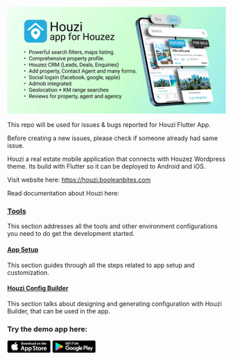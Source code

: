 
![Houzi Real Estate App for Houzez](images/banner.jpg)

This repo will be used for issues & bugs reported for Houzi Flutter App.

Before creating a new issues, please check if someone already had same issue. 

Houzi a real estate mobile application that connects with Houzez Wordpress theme. Its build with Flutter so it can be deployed to Android and iOS.

Visit website here: https://houzi.booleanbites.com


Read documentation about Houzi here:

### [Tools](https://houzi-docs.booleanbites.com/tools/xcode_setup)

This section addresses all the tools and other environment configurations you need to do get the development started.

#### [App Setup](https://houzi-docs.booleanbites.com/app-setup/change_url)

This section guides through all the steps related to app setup and customization.

#### [Houzi Config Builder](https://houzi-docs.booleanbites.com/houzi-config-builder/introduction)

This section talks about designing and generating configuration with Houzi Builder, that can be used in the app.

### Try the demo app here:

 [![Houzi real estate app for Houzez](images/apple_store.png)](https://apps.apple.com/us/app/id1598357211)  [![Houzi real estate app for Houzez](images/google_play.png)](https://play.google.com/store/apps/details?id=com.booleanbites.houzez)
